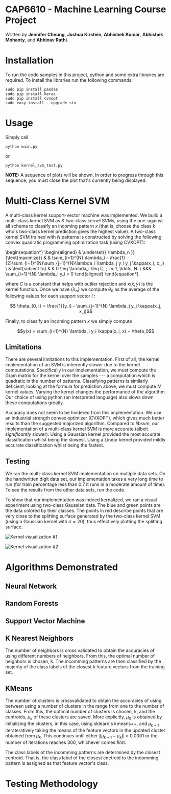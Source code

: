 # CAP6610 - Machine Learning Course Project
Written by **Jennifer Cheung**, **Joshua Kirstein**, **Abhishek Kumar**, **Abhishek Mohanty**, and **Abhinav Rathi**.


# Installation

To run the code samples in this project, python and some extra libraries are required. To install the libraries run the following commands:

```
sudo pip install pandas
sudo pip install keras
sudo pip install cvxopt
sudo easy_install --upgrade six
```

# Usage

Simply call

```
python main.py
```

or

```
python kernel_svm_test.py
```

**NOTE:** A sequence of plots will be shown. In order to progress through this sequence, you must close the plot that's currently being displayed.

# Multi-Class Kernel SVM
A multi-class kernel support-vector machine was implemented. We build a multi-class kernel SVM as $K$ two-class kernel SVMs, using the one-against-all schema to classify an incoming pattern $x$ (that is, choose the class $k$ who's two-class kernel prediction gives the highest value). A two-class kernel SVM trained with $N$ patterns is constructed by solving the following convex quadratic programming optimization task (using CVXOPT):

\begin{equation*}
\begin{aligned}
& \underset{\{ \lambda_n \}}{\text{maximize}}
& & \sum_{i=1}^{N} \lambda_i - \frac{1}{2}\sum_{i=1}^{N}\sum_{j=1}^{N}\lambda_i \lambda_j y_i y_j \kappa(x_i, x_j) \\
& \text{subject to}
& & 0 \leq \lambda_i \leq C, \; i = 1, \ldots, N. \\
&&& \sum_{i=1}^{N} \lambda_i y_i = 0
\end{aligned}
\end{equation*}

where $C$ is a constant that helps with outlier rejection and $\kappa(x, y)$ is the kernel function. Once we have $\{ \lambda_n \}$ we compute $\theta_0$ as the average of the following values for each support vector $i$ :

$$ \theta_{0, i} = \frac{1}{y_i} - \sum_{j=1}^{N} \lambda_j y_j \kappa(x_j, x_i)$$

Finally, to classify an incoming pattern $x$ we simply compute

$$y(x) = \sum_{i=1}^{N} \lambda_i y_i \kappa(x_i, x) + \theta_0$$

## Limitations

There are several limitations to this implementation. First of all, the kernel implementation of an SVM is inherently slower due to the kernel computations. Specifically in our implementation, we must compute the Gram matrix for the kernel over the samples --- a computation which is quadratic in the number of patterns. Classifying patterns is similarly deficient; looking at the formula for prediction above, we must compute $N$ kernel values. Varying the kernel changes the performance of the algorithm. Our choice of using python (an interpreted language) also slows down these computations greatly.

Accuracy does not seem to be hindered from this implementation. We use an industrial strength convex optimizer (CVXOPT), which gives much better results than the suggested majorized algorithm. Compared to *libsvm*, our implementation of a multi-class kernel SVM is more accurate (albeit *significantly* slower). Using a Gaussian kernel provided the most accurate classification whilst being the slowest. Using a Linear kernel provided mildly accurate classification whilst being the fastest.

## Testing

We ran the multi-class kernel SVM implementation on multiple data sets. On the handwritten digit data set, our implementation takes a very long time to run (for train percentage less than 0.7 it runs in a moderate amount of time). To see the results from the other data sets, run the code.

To show that our implementation was indeed kernalized, we ran a visual experiment using two-class Gaussian data. The blue and green points are the data colored by their classes. The points in red describe points that are very close to the splitting surface generated by the two-class kernel SVM (using a Gaussian kernel with $\sigma = 20$), thus effectively plotting the splitting surface.

![Kernel visualization #1](http://i.imgur.com/u4iKU5U.png)

![Kernel visualization #2](http://i.imgur.com/Zz1eCUm.png)

# Algorithms Demonstrated

## Neural Network

## Random Forests

## Support Vector Machine

## K Nearest Neighbors

The number of neighbors is cross validated to obtain the accuracies of using different numbers of neighbors.  From this, the optimal number of neighbors is chosen, k.  The incomming patterns are then classified by the majority of the class labels of the closest k feature vectors from the training set.

## KMeans

The number of clusters is crossvalidated to obtain the accuracies of using between using a number of clusters in the range from one to the number of classes.  From this, the optimal number of clusters is chosen, k, and the centroids, $\mu_k$ of these clusters are saved.  More explicitly, $\mu_0$ is obtained by initializing the clusters, in this case, using sklearn's kmeans++, and $\mu_{k+1}$ iterateratively taking the means of the feature vectors in the updated cluster obtained from $\mu_k$.  This continues until either $\|\mu_{k+1} - \mu_k\| < 0.0001$ or the number of iterations reaches 300, whichever comes first.  

The class labels of the incomming patterns are determined by the closest centroid.  That is, the class label of the closest cnetroid to the incomming pattern is assigned as that feature vector's class.

# Testing Methodology

